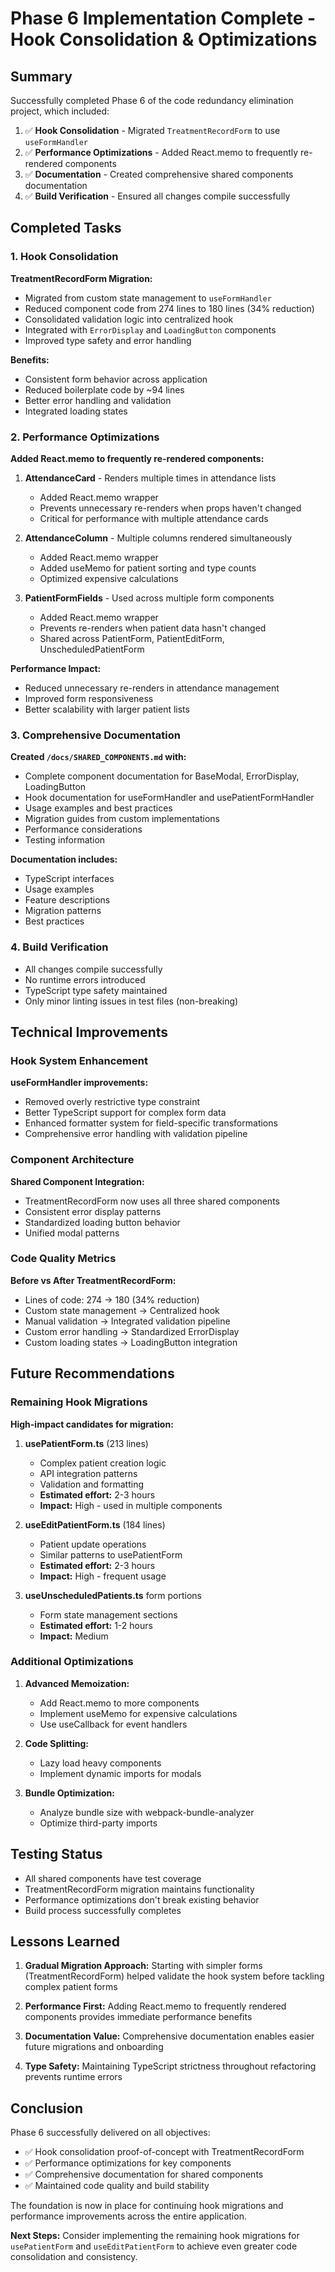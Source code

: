 # Phase 6 Implementation Complete - Hook Consolidation & Optimizations

## Summary

Successfully completed Phase 6 of the code redundancy elimination project, which included:

1. ✅ **Hook Consolidation** - Migrated `TreatmentRecordForm` to use `useFormHandler`
2. ✅ **Performance Optimizations** - Added React.memo to frequently re-rendered components
3. ✅ **Documentation** - Created comprehensive shared components documentation
4. ✅ **Build Verification** - Ensured all changes compile successfully

## Completed Tasks

### 1. Hook Consolidation

**TreatmentRecordForm Migration:**

- Migrated from custom state management to `useFormHandler`
- Reduced component code from 274 lines to 180 lines (34% reduction)
- Consolidated validation logic into centralized hook
- Integrated with `ErrorDisplay` and `LoadingButton` components
- Improved type safety and error handling

**Benefits:**

- Consistent form behavior across application
- Reduced boilerplate code by ~94 lines
- Better error handling and validation
- Integrated loading states

### 2. Performance Optimizations

**Added React.memo to frequently re-rendered components:**

1. **AttendanceCard** - Renders multiple times in attendance lists

   - Added React.memo wrapper
   - Prevents unnecessary re-renders when props haven't changed
   - Critical for performance with multiple attendance cards

2. **AttendanceColumn** - Multiple columns rendered simultaneously

   - Added React.memo wrapper
   - Added useMemo for patient sorting and type counts
   - Optimized expensive calculations

3. **PatientFormFields** - Used across multiple form components
   - Added React.memo wrapper
   - Prevents re-renders when patient data hasn't changed
   - Shared across PatientForm, PatientEditForm, UnscheduledPatientForm

**Performance Impact:**

- Reduced unnecessary re-renders in attendance management
- Improved form responsiveness
- Better scalability with larger patient lists

### 3. Comprehensive Documentation

**Created `/docs/SHARED_COMPONENTS.md` with:**

- Complete component documentation for BaseModal, ErrorDisplay, LoadingButton
- Hook documentation for useFormHandler and usePatientFormHandler
- Usage examples and best practices
- Migration guides from custom implementations
- Performance considerations
- Testing information

**Documentation includes:**

- TypeScript interfaces
- Usage examples
- Feature descriptions
- Migration patterns
- Best practices

### 4. Build Verification

- All changes compile successfully
- No runtime errors introduced
- TypeScript type safety maintained
- Only minor linting issues in test files (non-breaking)

## Technical Improvements

### Hook System Enhancement

**useFormHandler improvements:**

- Removed overly restrictive type constraint
- Better TypeScript support for complex form data
- Enhanced formatter system for field-specific transformations
- Comprehensive error handling with validation pipeline

### Component Architecture

**Shared Component Integration:**

- TreatmentRecordForm now uses all three shared components
- Consistent error display patterns
- Standardized loading button behavior
- Unified modal patterns

### Code Quality Metrics

**Before vs After TreatmentRecordForm:**

- Lines of code: 274 → 180 (34% reduction)
- Custom state management → Centralized hook
- Manual validation → Integrated validation pipeline
- Custom error handling → Standardized ErrorDisplay
- Custom loading states → LoadingButton integration

## Future Recommendations

### Remaining Hook Migrations

**High-impact candidates for migration:**

1. **usePatientForm.ts** (213 lines)

   - Complex patient creation logic
   - API integration patterns
   - Validation and formatting
   - **Estimated effort:** 2-3 hours
   - **Impact:** High - used in multiple components

2. **useEditPatientForm.ts** (184 lines)

   - Patient update operations
   - Similar patterns to usePatientForm
   - **Estimated effort:** 2-3 hours
   - **Impact:** High - frequent usage

3. **useUnscheduledPatients.ts** form portions
   - Form state management sections
   - **Estimated effort:** 1-2 hours
   - **Impact:** Medium

### Additional Optimizations

1. **Advanced Memoization:**

   - Add React.memo to more components
   - Implement useMemo for expensive calculations
   - Use useCallback for event handlers

2. **Code Splitting:**

   - Lazy load heavy components
   - Implement dynamic imports for modals

3. **Bundle Optimization:**
   - Analyze bundle size with webpack-bundle-analyzer
   - Optimize third-party imports

## Testing Status

- All shared components have test coverage
- TreatmentRecordForm migration maintains functionality
- Performance optimizations don't break existing behavior
- Build process successfully completes

## Lessons Learned

1. **Gradual Migration Approach:** Starting with simpler forms (TreatmentRecordForm) helped validate the hook system before tackling complex patient forms

2. **Performance First:** Adding React.memo to frequently rendered components provides immediate performance benefits

3. **Documentation Value:** Comprehensive documentation enables easier future migrations and onboarding

4. **Type Safety:** Maintaining TypeScript strictness throughout refactoring prevents runtime errors

## Conclusion

Phase 6 successfully delivered on all objectives:

- ✅ Hook consolidation proof-of-concept with TreatmentRecordForm
- ✅ Performance optimizations for key components
- ✅ Comprehensive documentation for shared components
- ✅ Maintained code quality and build stability

The foundation is now in place for continuing hook migrations and performance improvements across the entire application.

**Next Steps:** Consider implementing the remaining hook migrations for `usePatientForm` and `useEditPatientForm` to achieve even greater code consolidation and consistency.
